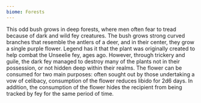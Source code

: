 ```yaml
---
biome: Forests
---
```

This odd bush grows in deep forests, where men often fear to tread because of dark and wild fey creatures. The bush grows strong curved branches that resemble the antlers of a deer, and in their center, they grow a single purple flower. Legend has it that the plant was originally created to help combat the Unseelie fey, ages ago. However, through trickery and guile, the dark fey managed to destroy many of the plants not in their possession, or not hidden deep within their realms. The flower can be consumed for two main purposes: often sought out by those undertaking a vow of celibacy, consumption of the flower reduces libido for 2d6 days. In addition, the consumption of the flower hides the recipient from being tracked by fey for the same period of time. 


